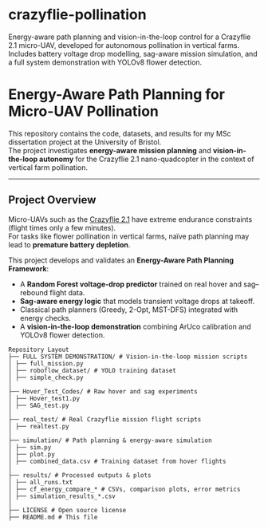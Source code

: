 # crazyflie-pollination
Energy-aware path planning and vision-in-the-loop control for a Crazyflie 2.1 micro-UAV, developed for autonomous pollination in vertical farms. Includes battery voltage drop modelling, sag-aware mission simulation, and a full system demonstration with YOLOv8 flower detection.
# Energy-Aware Path Planning for Micro-UAV Pollination

This repository contains the code, datasets, and results for my MSc dissertation project at the University of Bristol.  
The project investigates **energy-aware mission planning** and **vision-in-the-loop autonomy** for the Crazyflie 2.1 nano-quadcopter in the context of vertical farm pollination.  

---

##  Project Overview
Micro-UAVs such as the [Crazyflie 2.1](https://www.bitcraze.io/products/crazyflie-2-1/) have extreme endurance constraints (flight times only a few minutes).  
For tasks like flower pollination in vertical farms, naïve path planning may lead to **premature battery depletion**.  

This project develops and validates an **Energy-Aware Path Planning Framework**:
- A **Random Forest voltage-drop predictor** trained on real hover and sag–rebound flight data.
- **Sag-aware energy logic** that models transient voltage drops at takeoff.
- Classical path planners (Greedy, 2-Opt, MST-DFS) integrated with energy checks.
- A **vision-in-the-loop demonstration** combining ArUco calibration and YOLOv8 flower detection.

 ``` 
Repository Layout
├── FULL SYSTEM DEMONSTRATION/ # Vision-in-the-loop mission scripts
│ ├── full_mission.py
│ ├── roboflow_dataset/ # YOLO training dataset
│ ├── simple_check.py
│
├── Hover_Test_Codes/ # Raw hover and sag experiments
│ ├── Hover_test1.py
│ ├── SAG_test.py
│
├── real_test/ # Real Crazyflie mission flight scripts
│ ├── realtest.py
│
├── simulation/ # Path planning & energy-aware simulation
│ ├── sim.py
│ ├── plot.py
│ ├── combined_data.csv # Training dataset from hover flights
│
├── results/ # Processed outputs & plots
│ ├── all_runs.txt
│ ├── cf_energy_compare_* # CSVs, comparison plots, error metrics
│ ├── simulation_results_*.csv
│
├── LICENSE # Open source license
├── README.md # This file
